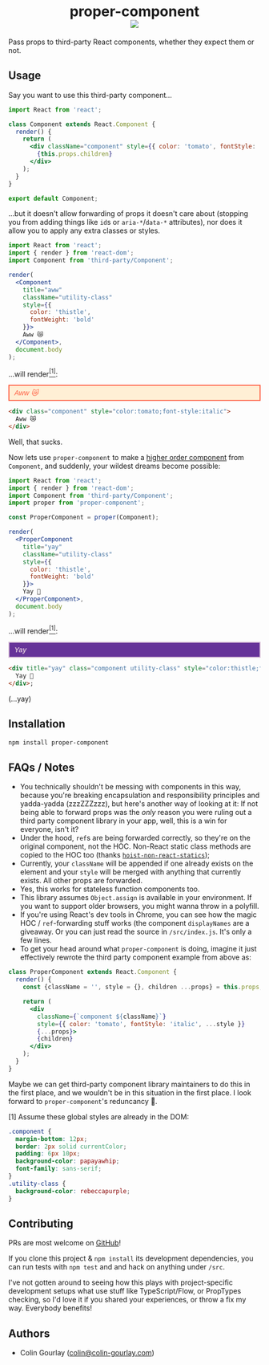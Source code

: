 <h1 align="center">
<div>proper-component</div>
<a href="https://travis-ci.com/colingourlay/proper-component"><img src="https://travis-ci.com/colingourlay/proper-component.svg?branch=master" /></a>
</h1>

Pass props to third-party React components, whether they expect them or not.

## Usage

Say you want to use this third-party component...

```jsx third-party/Component.js
import React from 'react';

class Component extends React.Component {
  render() {
    return (
      <div className="component" style={{ color: 'tomato', fontStyle: 'italic' }}>
        {this.props.children}
      </div>
    );
  }
}

export default Component;
```

...but it doesn't allow forwarding of props it doesn't care about (stopping you from adding things like `id`s or `aria-*`/`data-*` attributes), nor does it allow you to apply any extra classes or styles.

```jsx
import React from 'react';
import { render } from 'react-dom';
import Component from 'third-party/Component';

render(
  <Component
    title="aww"
    className="utility-class"
    style={{
      color: 'thistle',
      fontWeight: 'bold'
    }}>
    Aww 😿
  </Component>,
  document.body
);
```

...will render[<sup>[1]</sup>](#global-styles):

<div class="component" style="color:tomato;font-style:italic">
  Aww 😿
</div>

```html
<div class="component" style="color:tomato;font-style:italic">
  Aww 😿
</div>
```

Well, that sucks.

Now lets use `proper-component` to make a [higher order component](https://reactjs.org/docs/higher-order-components.html) from `Component`, and suddenly, your wildest dreams become possible:

```jsx
import React from 'react';
import { render } from 'react-dom';
import Component from 'third-party/Component';
import proper from 'proper-component';

const ProperComponent = proper(Component);

render(
  <ProperComponent
    title="yay"
    className="utility-class"
    style={{
      color: 'thistle',
      fontWeight: 'bold'
    }}>
    Yay 🎉
  </ProperComponent>,
  document.body
);
```

...will render[<sup>[1]</sup>](#global-styles):

<div title="yay" class="component utility-class" style="color:thistle;font-style:italic;font-weight:bold">
  Yay 🎉
</div>

```html
<div title="yay" class="component utility-class" style="color:thistle;font-style:italic;font-weight:bold">
  Yay 🎉
</div>;
```

(...yay)

## Installation

```sh
npm install proper-component
```

## FAQs / Notes

- You technically shouldn't be messing with components in this way, because you're breaking encapsulation and responsibility principles and yadda-yadda (zzzZZZzzz), but here's another way of looking at it: If not being able to forward props was the _only_ reason you were ruling out a third party component library in your app, well, this is a win for everyone, isn't it?
- Under the hood, `ref`s are being forwarded correctly, so they're on the original component, not the HOC. Non-React static class methods are copied to the HOC too (thanks [`hoist-non-react-statics`](https://github.com/mridgway/hoist-non-react-statics));
- Currently, your `className` will be appended if one already exists on the element and your `style` will be merged with anything that currently exists. All other props are forwarded.
- Yes, this works for stateless function components too.
- This library assumes `Object.assign` is available in your environment. If you want to support older browsers, you might wanna throw in a polyfill.
- If you're using React's dev tools in Chrome, you can see how the magic HOC / `ref`-forwarding stuff works (the component `displayNames` are a giveaway. Or you can just read the source in `/src/index.js`. It's only a few lines.
- To get your head around what `proper-component` is doing, imagine it just effectively rewrote the third party component example from above as:

```jsx
class ProperComponent extends React.Component {
  render() {
    const {className = '', style = {}, children ...props} = this.props;

    return (
      <div
        className={`component ${className}`}
        style={{ color: 'tomato', fontStyle: 'italic', ...style }}
        {...props}>
        {children}
      </div>
    );
  }
}
```

Maybe we can get third-party component library maintainers to do this in the first place, and we wouldn't be in this situation in the first place. I look forward to `proper-component`'s reduncancy 🤞.

<p id="global-styles">[1] Assume these global styles are already in the DOM:</p>
<style>
.component {
  margin-bottom: 12px;
  border: 2px solid currentColor;
  padding: 6px 10px;
  background-color: papayawhip;
  font-family: sans-serif;
}
.utility-class {
  background-color: rebeccapurple;
}
</style>

```css
.component {
  margin-bottom: 12px;
  border: 2px solid currentColor;
  padding: 6px 10px;
  background-color: papayawhip;
  font-family: sans-serif;
}
.utility-class {
  background-color: rebeccapurple;
}
```

## Contributing

PRs are most welcome on [GitHub](https://github.com/colingourlay/proper-component)!

If you clone this project & `npm install` its development dependencies, you can run tests with `npm test` and and hack on anything under `/src`.

I've not gotten around to seeing how this plays with project-specific development setups what use stuff like TypeScript/Flow, or PropTypes checking, so I'd love it if you shared your experiences, or throw a fix my way. Everybody benefits!

## Authors

- Colin Gourlay ([colin@colin-gourlay.com](mailto:colin@colin-gourlay.com))
